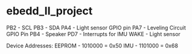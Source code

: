 # ebedd_II_project

PB2 - SCL
PB3 - SDA
PA4 - Light sensor GPIO pin
PA7 - Leveling Circuit GPIO Pin
PB4 - Speaker
PD7 - Interrupts for IMU
WAKE - Light sensor

Device Addresses:
EEPROM - 1010000 = 0x50
IMU - 1101000 = 0x68
